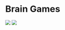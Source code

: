 <h1>Brain Games</h1>
<p><a href="https://codeclimate.com/github/codeclimate/codeclimate/maintainability"><img src="https://api.codeclimate.com/v1/badges/a99a88d28ad37a79dbf6/maintainability" /></a>
<a href="https://travis-ci.com/skepto77/"><img src="https://travis-ci.com/skepto77/project-lvl1-s486.svg?branch=master" /></a>
</p>
